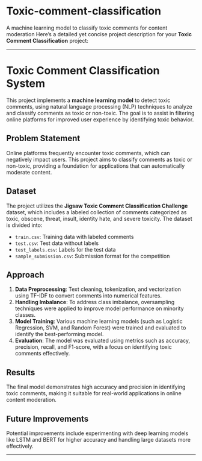 # Toxic-comment-classification
A machine learning model to classify toxic comments for content moderation
Here’s a detailed yet concise project description for your **Toxic Comment Classification** project:

---

# Toxic Comment Classification System

This project implements a **machine learning model** to detect toxic comments, using natural language processing (NLP) techniques to analyze and classify comments as toxic or non-toxic. The goal is to assist in filtering online platforms for improved user experience by identifying toxic behavior.

## Problem Statement
Online platforms frequently encounter toxic comments, which can negatively impact users. This project aims to classify comments as toxic or non-toxic, providing a foundation for applications that can automatically moderate content.

## Dataset
The project utilizes the **Jigsaw Toxic Comment Classification Challenge** dataset, which includes a labeled collection of comments categorized as toxic, obscene, threat, insult, identity hate, and severe toxicity. The dataset is divided into:
- `train.csv`: Training data with labeled comments
- `test.csv`: Test data without labels
- `test_labels.csv`: Labels for the test data
- `sample_submission.csv`: Submission format for the competition

## Approach
1. **Data Preprocessing**: Text cleaning, tokenization, and vectorization using TF-IDF to convert comments into numerical features.
2. **Handling Imbalance**: To address class imbalance, oversampling techniques were applied to improve model performance on minority classes.
3. **Model Training**: Various machine learning models (such as Logistic Regression, SVM, and Random Forest) were trained and evaluated to identify the best-performing model.
4. **Evaluation**: The model was evaluated using metrics such as accuracy, precision, recall, and F1-score, with a focus on identifying toxic comments effectively.

## Results
The final model demonstrates high accuracy and precision in identifying toxic comments, making it suitable for real-world applications in online content moderation.

## Future Improvements
Potential improvements include experimenting with deep learning models like LSTM and BERT for higher accuracy and handling large datasets more effectively.

---
